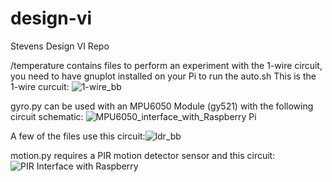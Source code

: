 # design-vi
Stevens Design VI Repo

/temperature contains files to perform an experiment with the 1-wire circuit, you need to have gnuplot installed on your Pi to run the auto.sh
This is the 1-wire curcuit: ![1-wire_bb](https://user-images.githubusercontent.com/45151020/110538429-0a689880-80f2-11eb-87f9-7fba2cdc39cb.png)


gyro.py can be used with an MPU6050 Module (gy521) with the following circuit schematic: ![MPU6050_interface_with_Raspberry Pi](https://user-images.githubusercontent.com/45151020/110538274-de4d1780-80f1-11eb-9878-f1da13eb7136.png)

A few of the files use this circuit:![ldr_bb](https://user-images.githubusercontent.com/45151020/110538498-1b190e80-80f2-11eb-9762-35bc40f6b291.png)

motion.py requires a PIR motion detector sensor and this circuit:
![PIR Interface with Raspberry](https://user-images.githubusercontent.com/45151020/110577645-10ca3500-8131-11eb-8723-eacbcc1f9d95.png)
